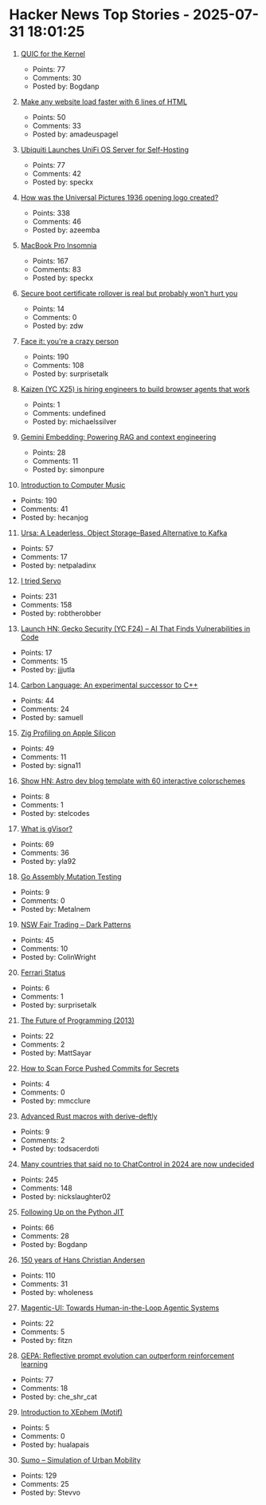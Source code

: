 # Hacker News Top Stories - 2025-07-31 18:01:25

1. [QUIC for the Kernel](https://lwn.net/Articles/1029851/)
   - Points: 77
   - Comments: 30
   - Posted by: Bogdanp

2. [Make any website load faster with 6 lines of HTML](https://www.docuseal.com/blog/make-any-website-load-faster-with-6-lines-html)
   - Points: 50
   - Comments: 33
   - Posted by: amadeuspagel

3. [Ubiquiti Launches UniFi OS Server for Self-Hosting](https://lazyadmin.nl/home-network/unifi-os-server/)
   - Points: 77
   - Comments: 42
   - Posted by: speckx

4. [How was the Universal Pictures 1936 opening logo created?](https://movies.stackexchange.com/questions/128020/how-was-the-universal-pictures-1936-opening-logo-created)
   - Points: 338
   - Comments: 46
   - Posted by: azeemba

5. [MacBook Pro Insomnia](https://manuel.bernhardt.io/posts/2025-07-24-macbook-pro-insomnia)
   - Points: 167
   - Comments: 83
   - Posted by: speckx

6. [Secure boot certificate rollover is real but probably won't hurt you](https://mjg59.dreamwidth.org/72892.html)
   - Points: 14
   - Comments: 0
   - Posted by: zdw

7. [Face it: you're a crazy person](https://www.experimental-history.com/p/face-it-youre-a-crazy-person)
   - Points: 190
   - Comments: 108
   - Posted by: surprisetalk

8. [Kaizen (YC X25) is hiring engineers to build browser agents that work](https://www.kaizenautomation.com/jobs)
   - Points: 1
   - Comments: undefined
   - Posted by: michaelssilver

9. [Gemini Embedding: Powering RAG and context engineering](https://developers.googleblog.com/en/gemini-embedding-powering-rag-context-engineering/)
   - Points: 28
   - Comments: 11
   - Posted by: simonpure

10. [Introduction to Computer Music](https://cmtext.com/)
   - Points: 190
   - Comments: 41
   - Posted by: hecanjog

11. [Ursa: A Leaderless, Object Storage–Based Alternative to Kafka](https://streamnative.io/products/ursa)
   - Points: 57
   - Comments: 17
   - Posted by: netpaladinx

12. [I tried Servo](https://www.spacebar.news/servo-undercover-web-browser-engine/)
   - Points: 231
   - Comments: 158
   - Posted by: robtherobber

13. [Launch HN: Gecko Security (YC F24) – AI That Finds Vulnerabilities in Code](undefined)
   - Points: 17
   - Comments: 15
   - Posted by: jjjutla

14. [Carbon Language: An experimental successor to C++](https://docs.carbon-lang.dev/)
   - Points: 44
   - Comments: 24
   - Posted by: samuell

15. [Zig Profiling on Apple Silicon](https://blog.bugsiki.dev/posts/zig-profilers/)
   - Points: 49
   - Comments: 11
   - Posted by: signa11

16. [Show HN: Astro dev blog template with 60 interactive colorschemes](https://multiterm.stelclementine.com)
   - Points: 8
   - Comments: 1
   - Posted by: stelcodes

17. [What is gVisor?](https://blog.yelinaung.com/posts/gvisor/)
   - Points: 69
   - Comments: 36
   - Posted by: yla92

18. [Go Assembly Mutation Testing](https://words.filippo.io/assembly-mutation/)
   - Points: 9
   - Comments: 0
   - Posted by: Metalnem

19. [NSW Fair Trading – Dark Patterns](https://www.nsw.gov.au/departments-and-agencies/fair-trading/dark-patterns)
   - Points: 45
   - Comments: 10
   - Posted by: ColinWright

20. [Ferrari Status](https://collabfund.com/blog/ferrari-status/)
   - Points: 6
   - Comments: 1
   - Posted by: surprisetalk

21. [The Future of Programming (2013)](https://worrydream.com/dbx/)
   - Points: 22
   - Comments: 2
   - Posted by: MattSayar

22. [How to Scan Force Pushed Commits for Secrets](https://trufflesecurity.com/blog/how-to-scan-force-pushed-commits-for-secrets)
   - Points: 4
   - Comments: 0
   - Posted by: mmcclure

23. [Advanced Rust macros with derive-deftly](https://diziet.pages.torproject.net/rust-derive-deftly/latest/guide/)
   - Points: 9
   - Comments: 2
   - Posted by: todsacerdoti

24. [Many countries that said no to ChatControl in 2024 are now undecided](https://digitalcourage.social/@echo_pbreyer/114946559233051667)
   - Points: 245
   - Comments: 148
   - Posted by: nickslaughter02

25. [Following Up on the Python JIT](https://lwn.net/Articles/1029307/)
   - Points: 66
   - Comments: 28
   - Posted by: Bogdanp

26. [150 years of Hans Christian Andersen](https://www.newstatesman.com/culture/books/book-of-the-day/2025/07/150-years-of-the-bizarre-hans-christian-andersen)
   - Points: 110
   - Comments: 31
   - Posted by: wholeness

27. [Magentic-UI: Towards Human-in-the-Loop Agentic Systems](https://arxiv.org/abs/2507.22358)
   - Points: 22
   - Comments: 5
   - Posted by: fitzn

28. [GEPA: Reflective prompt evolution can outperform reinforcement learning](https://arxiviq.substack.com/p/gepa-reflective-prompt-evolution)
   - Points: 77
   - Comments: 18
   - Posted by: che_shr_cat

29. [Introduction to XEphem (Motif)](http://spiff.rit.edu/classes/phys445/lectures/planetarium/xephem_howto.html)
   - Points: 5
   - Comments: 0
   - Posted by: hualapais

30. [Sumo – Simulation of Urban Mobility](https://eclipse.dev/sumo/)
   - Points: 129
   - Comments: 25
   - Posted by: Stevvo

